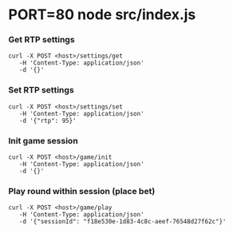 # PORT=80 node src/index.js

### Get RTP settings
```
curl -X POST <host>/settings/get
   -H 'Content-Type: application/json'
   -d '{}'
```

### Set RTP settings
```
curl -X POST <host>/settings/set
   -H 'Content-Type: application/json'
   -d '{"rtp": 95}'
```

### Init game session
```
curl -X POST <host>/game/init
   -H 'Content-Type: application/json'
   -d '{}'
```

### Play round within session (place bet)
```
curl -X POST <host>/game/play
   -H 'Content-Type: application/json'
   -d '{"sessionId": "f18e530e-1d83-4c8c-aeef-76548d27f62c"}'
```